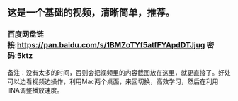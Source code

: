 ## 这是一个基础的视频，清晰简单，推荐。
### 百度网盘链接:https://pan.baidu.com/s/1BMZoTYf5atfFYApdDTJjug  密码:5ktz

备注：没有太多的时间，否则会把视频里的内容截图放在这里，就更直接了。好处可以边看视频边操作，利用Mac两个桌面，来回切换，高效学习，然后在利用IINA调整播放速度。

